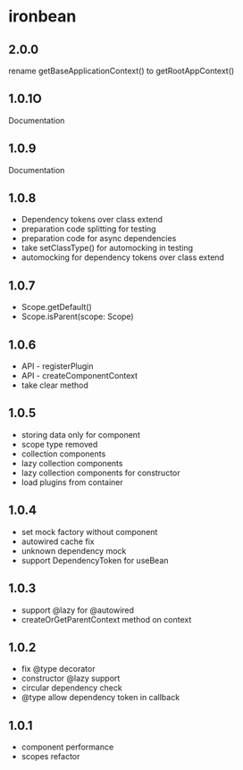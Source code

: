 # ironbean

## 2.0.0
rename getBaseApplicationContext() to getRootAppContext()

## 1.0.1O
Documentation

## 1.0.9
Documentation

## 1.0.8
- Dependency tokens over class extend
- preparation code splitting for testing
- preparation code for async dependencies
- take setClassType() for automocking in testing
- automocking for dependency tokens over class extend

## 1.0.7
- Scope.getDefault()
- Scope.isParent(scope: Scope)

## 1.0.6
- API - registerPlugin
- API - createComponentContext
- take clear method

## 1.0.5
- storing data only for component
- scope type removed
- collection components
- lazy collection components
- lazy collection components for constructor
- load plugins from container

## 1.0.4
- set mock factory without component
- autowired cache fix
- unknown dependency mock
- support DependencyToken for useBean

## 1.0.3
- support @lazy for @autowired
- createOrGetParentContext method on context

## 1.0.2

- fix @type decorator
- constructor @lazy support
- circular dependency check
- @type allow dependency token in callback

## 1.0.1

- component performance
- scopes refactor

